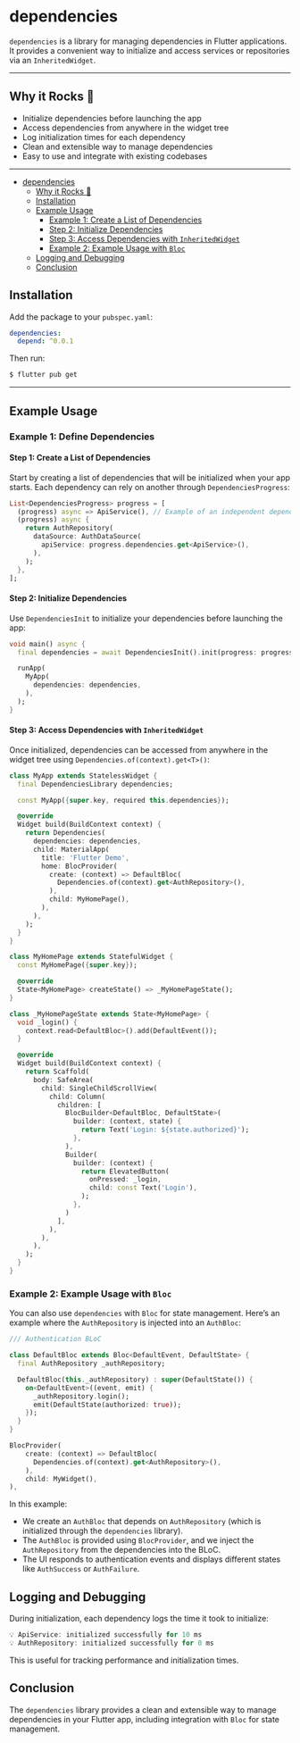 
# dependencies

`dependencies` is a library for managing dependencies in Flutter applications. It provides a convenient way to initialize and access services or repositories via an `InheritedWidget`.

---

## Why it Rocks 🚀

- Initialize dependencies before launching the app
- Access dependencies from anywhere in the widget tree
- Log initialization times for each dependency
- Clean and extensible way to manage dependencies
- Easy to use and integrate with existing codebases

---

- [dependencies](#dependencies)
    - [Why it Rocks 🚀](#why-it-rocks-)
    - [Installation](#installation)
    - [Example Usage](#example-usage)
        - [Example 1: Create a List of Dependencies](#step-1-create-a-list-of-dependencies)
        - [Step 2: Initialize Dependencies](#step-2-initialize-dependencies)
        - [Step 3: Access Dependencies with `InheritedWidget`](#step-3-access-dependencies-with-inheritedwidget)
        - [Example 2: Example Usage with `Bloc`](#step-4-example-usage-with-bloc)
    - [Logging and Debugging](#logging-and-debugging)
    - [Conclusion](#conclusion)

## Installation

Add the package to your `pubspec.yaml`:

```yaml
dependencies:
  depend: ^0.0.1
```

Then run:

```bash
$ flutter pub get
```
---

## Example Usage

### Example 1: Define Dependencies

#### Step 1: Create a List of Dependencies

Start by creating a list of dependencies that will be initialized when your app starts. Each dependency can rely on another through `DependenciesProgress`:

```dart
List<DependenciesProgress> progress = [
  (progress) async => ApiService(), // Example of an independent dependency
  (progress) async {
    return AuthRepository(
      dataSource: AuthDataSource(
        apiService: progress.dependencies.get<ApiService>(),
      ),
    );
  },
];
```

#### Step 2: Initialize Dependencies

Use `DependenciesInit` to initialize your dependencies before launching the app:

```dart
void main() async {
  final dependencies = await DependenciesInit().init(progress: progress);

  runApp(
    MyApp(
      dependencies: dependencies,
    ),
  );
}
```

#### Step 3: Access Dependencies with `InheritedWidget`

Once initialized, dependencies can be accessed from anywhere in the widget tree using `Dependencies.of(context).get<T>()`:

```dart
class MyApp extends StatelessWidget {
  final DependenciesLibrary dependencies;

  const MyApp({super.key, required this.dependencies});

  @override
  Widget build(BuildContext context) {
    return Dependencies(
      dependencies: dependencies,
      child: MaterialApp(
        title: 'Flutter Demo',
        home: BlocProvider(
          create: (context) => DefaultBloc(
            Dependencies.of(context).get<AuthRepository>(),
          ),
          child: MyHomePage(),
        ),
      ),
    );
  }
}

class MyHomePage extends StatefulWidget {
  const MyHomePage({super.key});

  @override
  State<MyHomePage> createState() => _MyHomePageState();
}

class _MyHomePageState extends State<MyHomePage> {
  void _login() {
    context.read<DefaultBloc>().add(DefaultEvent());
  }

  @override
  Widget build(BuildContext context) {
    return Scaffold(
      body: SafeArea(
        child: SingleChildScrollView(
          child: Column(
            children: [
              BlocBuilder<DefaultBloc, DefaultState>(
                builder: (context, state) {
                  return Text('Login: ${state.authorized}');
                },
              ),
              Builder(
                builder: (context) {
                  return ElevatedButton(
                    onPressed: _login,
                    child: const Text('Login'),
                  );
                },
              )
            ],
          ),
        ),
      ),
    );
  }
}
```

### Example 2: Example Usage with `Bloc`

You can also use `dependencies` with `Bloc` for state management. Here’s an example where the `AuthRepository` is injected into an `AuthBloc`:

```dart
/// Authentication BLoC

class DefaultBloc extends Bloc<DefaultEvent, DefaultState> {
  final AuthRepository _authRepository;

  DefaultBloc(this._authRepository) : super(DefaultState()) {
    on<DefaultEvent>((event, emit) {
      _authRepository.login();
      emit(DefaultState(authorized: true));
    });
  }
}

```

```dart
BlocProvider(
    create: (context) => DefaultBloc(
      Dependencies.of(context).get<AuthRepository>(),
    ),
    child: MyWidget(),
),
```


In this example:
- We create an `AuthBloc` that depends on `AuthRepository` (which is initialized through the `dependencies` library).
- The `AuthBloc` is provided using `BlocProvider`, and we inject the `AuthRepository` from the dependencies into the BLoC.
- The UI responds to authentication events and displays different states like `AuthSuccess` or `AuthFailure`.

## Logging and Debugging

During initialization, each dependency logs the time it took to initialize:

```dart
💡 ApiService: initialized successfully for 10 ms
💡 AuthRepository: initialized successfully for 0 ms
```

This is useful for tracking performance and initialization times.

## Conclusion

The `dependencies` library provides a clean and extensible way to manage dependencies in your Flutter app, including integration with `Bloc` for state management.
